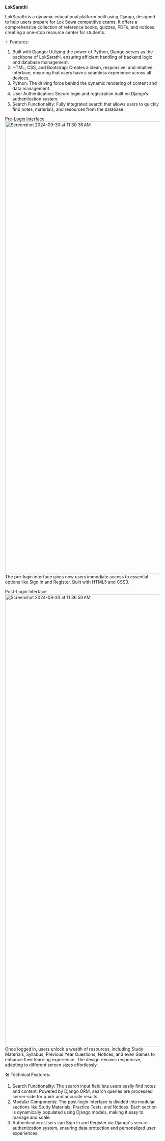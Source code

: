 **LokSarathi**

LokSarathi is a dynamic educational platform built using Django, designed to help users prepare for Lok Sewa competitive exams. It offers a comprehensive collection of reference books, quizzes, PDFs, and notices, creating a one-stop resource center for students.

✨ Features:

1. Built with Django: Utilizing the power of Python, Django serves as the backbone of LokSarathi, ensuring efficient handling of backend logic and database management.
2. HTML, CSS, and Bootstrap: Creates a clean, responsive, and intuitive interface, ensuring that users have a seamless experience across all devices.
3. Python: The driving force behind the dynamic rendering of content and data management.
4. User Authentication: Secure login and registration built on Django’s authentication system.
5. Search Functionality: Fully integrated search that allows users to quickly find notes, materials, and resources from the database.


Pre-Login Interface
<img width="1470" alt="Screenshot 2024-09-30 at 11 30 36 AM" src="https://github.com/user-attachments/assets/6087ed44-af9b-4ea9-a6f8-b166b83373b6">
The pre-login interface gives new users immediate access to essential options like Sign In and Register. Built with HTML5 and CSS3.

Post-Login Interface
<img width="1469" alt="Screenshot 2024-09-30 at 11 36 56 AM" src="https://github.com/user-attachments/assets/904a5a75-8fcd-4c5d-96dc-21450cceba38">
Once logged in, users unlock a wealth of resources, including Study Materials, Syllabus, Previous Year Questions, Notices, and even Games to enhance their learning experience. The design remains responsive, adapting to different screen sizes effortlessly.

🛠️ Technical Features:

1. Search Functionality: The search input field lets users easily find notes and content. Powered by Django ORM, search queries are processed server-side for quick and accurate results.
2. Modular Components: The post-login interface is divided into modular sections like Study Materials, Practice Tests, and Notices. Each section is dynamically populated using Django models, making it easy to manage and scale.
3. Authentication: Users can Sign In and Register via Django's secure authentication system, ensuring data protection and personalized user experiences.
